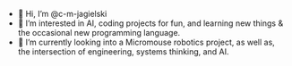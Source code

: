 - 👋 Hi, I’m @c-m-jagielski
- 👀 I’m interested in AI, coding projects for fun, and learning new things & the occasional new programming language.
- 🌱 I’m currently looking into a Micromouse robotics project, as well as, the intersection of engineering, systems thinking, and AI.

<!---
c-m-jagielski/c-m-jagielski is a ✨ special ✨ repository because its `README.md` (this file) appears on your GitHub profile.
You can click the Preview link to take a look at your changes.
--->
